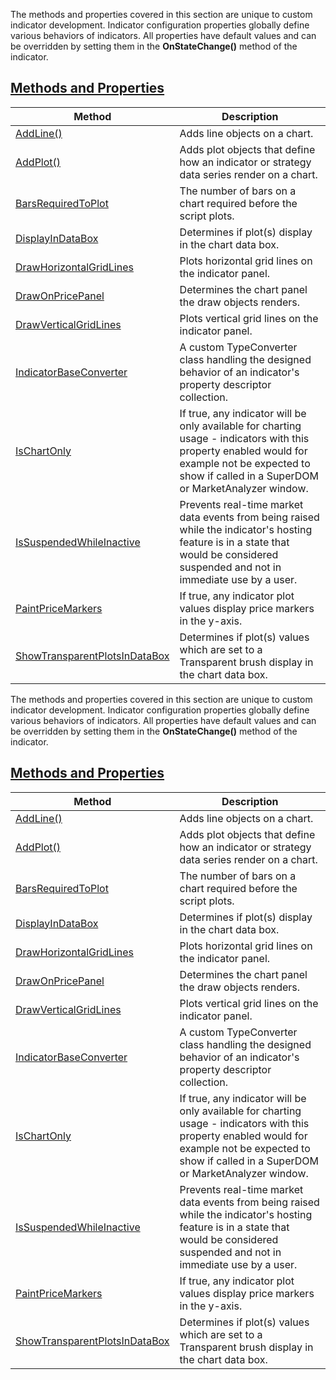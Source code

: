 The methods and properties covered in this section are unique to custom indicator development. Indicator configuration properties globally define various behaviors of indicators. All properties have default values and can be overridden by setting them in the **OnStateChange()** method of the indicator.

## [Methods and Properties](https://developer.ninjatrader.com/docs/desktop/indicator\#methods-and-properties)

| Method | Description |
| --- | --- |
| [AddLine()](https://developer.ninjatrader.com/docs/desktop/addline) | Adds line objects on a chart. |
| [AddPlot()](https://developer.ninjatrader.com/docs/desktop/addplot) | Adds plot objects that define how an indicator or strategy data series render on a chart. |
| [BarsRequiredToPlot](https://developer.ninjatrader.com/docs/desktop/barsrequiredtoplot) | The number of bars on a chart required before the script plots. |
| [DisplayInDataBox](https://developer.ninjatrader.com/docs/desktop/displayindatabox) | Determines if plot(s) display in the chart data box. |
| [DrawHorizontalGridLines](https://developer.ninjatrader.com/docs/desktop/drawhorizontalgridlines) | Plots horizontal grid lines on the indicator panel. |
| [DrawOnPricePanel](https://developer.ninjatrader.com/docs/desktop/drawonpricepanel) | Determines the chart panel the draw objects renders. |
| [DrawVerticalGridLines](https://developer.ninjatrader.com/docs/desktop/drawverticalgridlines) | Plots vertical grid lines on the indicator panel. |
| [IndicatorBaseConverter](https://developer.ninjatrader.com/docs/desktop/indicatorbaseconverter) | A custom TypeConverter class handling the designed behavior of an indicator's property descriptor collection. |
| [IsChartOnly](https://developer.ninjatrader.com/docs/desktop/ischartonly) | If true, any indicator will be only available for charting usage - indicators with this property enabled would for example not be expected to show if called in a SuperDOM or MarketAnalyzer window. |
| [IsSuspendedWhileInactive](https://developer.ninjatrader.com/docs/desktop/issuspendedwhileinactive) | Prevents real-time market data events from being raised while the indicator's hosting feature is in a state that would be considered suspended and not in immediate use by a user. |
| [PaintPriceMarkers](https://developer.ninjatrader.com/docs/desktop/paintpricemarkers) | If true, any indicator plot values display price markers in the y-axis. |
| [ShowTransparentPlotsInDataBox](https://developer.ninjatrader.com/docs/desktop/showtransparentplotsindatabox) | Determines if plot(s) values which are set to a Transparent brush display in the chart data box. |

The methods and properties covered in this section are unique to custom indicator development. Indicator configuration properties globally define various behaviors of indicators. All properties have default values and can be overridden by setting them in the **OnStateChange()** method of the indicator.

## [Methods and Properties](https://developer.ninjatrader.com/docs/desktop/indicator\#methods-and-properties)

| Method | Description |
| --- | --- |
| [AddLine()](https://developer.ninjatrader.com/docs/desktop/addline) | Adds line objects on a chart. |
| [AddPlot()](https://developer.ninjatrader.com/docs/desktop/addplot) | Adds plot objects that define how an indicator or strategy data series render on a chart. |
| [BarsRequiredToPlot](https://developer.ninjatrader.com/docs/desktop/barsrequiredtoplot) | The number of bars on a chart required before the script plots. |
| [DisplayInDataBox](https://developer.ninjatrader.com/docs/desktop/displayindatabox) | Determines if plot(s) display in the chart data box. |
| [DrawHorizontalGridLines](https://developer.ninjatrader.com/docs/desktop/drawhorizontalgridlines) | Plots horizontal grid lines on the indicator panel. |
| [DrawOnPricePanel](https://developer.ninjatrader.com/docs/desktop/drawonpricepanel) | Determines the chart panel the draw objects renders. |
| [DrawVerticalGridLines](https://developer.ninjatrader.com/docs/desktop/drawverticalgridlines) | Plots vertical grid lines on the indicator panel. |
| [IndicatorBaseConverter](https://developer.ninjatrader.com/docs/desktop/indicatorbaseconverter) | A custom TypeConverter class handling the designed behavior of an indicator's property descriptor collection. |
| [IsChartOnly](https://developer.ninjatrader.com/docs/desktop/ischartonly) | If true, any indicator will be only available for charting usage - indicators with this property enabled would for example not be expected to show if called in a SuperDOM or MarketAnalyzer window. |
| [IsSuspendedWhileInactive](https://developer.ninjatrader.com/docs/desktop/issuspendedwhileinactive) | Prevents real-time market data events from being raised while the indicator's hosting feature is in a state that would be considered suspended and not in immediate use by a user. |
| [PaintPriceMarkers](https://developer.ninjatrader.com/docs/desktop/paintpricemarkers) | If true, any indicator plot values display price markers in the y-axis. |
| [ShowTransparentPlotsInDataBox](https://developer.ninjatrader.com/docs/desktop/showtransparentplotsindatabox) | Determines if plot(s) values which are set to a Transparent brush display in the chart data box. |